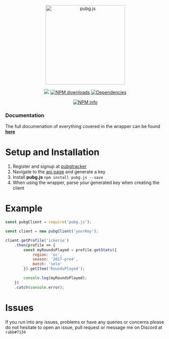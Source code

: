 <div align="center">
    <p>
        <img alt="pubg.js" src="https://i.imgur.com/YzaajHA.png" width="250"/>
    </p>
    <p>
        <a href="https://travis-ci.org/ickerio/pubg.js"><img src="https://travis-ci.org/ickerio/pubg.js.svg?branch=master"></a>
        <a href="https://www.npmjs.com/package/pubg.js"><img src="https://img.shields.io/npm/dt/pubg.js.svg?maxAge=3600" alt="NPM downloads" /></a>
        <a href="https://david-dm.org/ickerio/pubg.js"><img src="https://img.shields.io/david/ickerio/pubg.js.svg?maxAge=3600" alt="Dependencies" /></a>
    </p>
    <a href="https://nodei.co/npm/pubg.js/"><img src="https://nodei.co/npm/pubg.js.png?downloads=true&stars=true" alt="NPM info"/></a>
</div>

### Documentation
The full documenation of everything covered in the wrapper can be found [**here**](https://github.com/ickerio/pubg.js/blob/master/docs/index.md)

# Setup and Installation
1. Register and signup at [pubgtracker](https://pubgtracker.com/)
2. Navigate to the [api page](https://pubgtracker.com/site-api) and generate a key
3. Install **pubg.js** `npm install pubg.js --save`
4. When using the wrapper, parse your generated key when creating the client


# Example
```js
const pubgClient = require('pubg.js');

const client = new pubgClient('yourKey');

client.getProfile('ickerio')
    .then(profile => {
        const myRoundsPlayed = profile.getStats({
            region: 'oc',
            season: '2017-pre4',
            match: 'solo'
        }).getItem('RoundsPlayed');

        console.log(myRoundsPlayed);
    })
    .catch(console.error);
```

# Issues
If you run into any issues, problems or have any queries or concerns please do not hesitate to open an issue, pull request or message me on Discord at `rabb#7134`